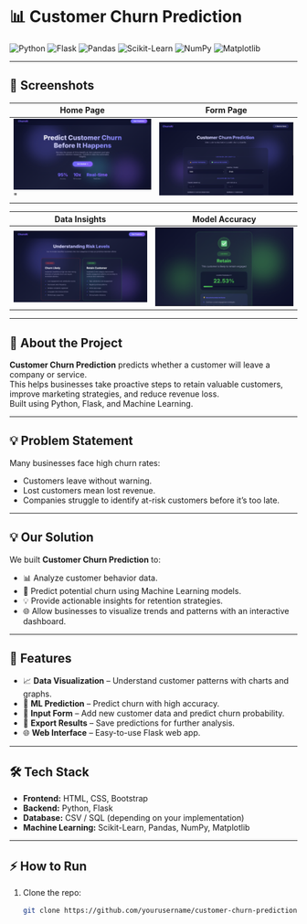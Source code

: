 
# 📊 Customer Churn Prediction

![Python](https://img.shields.io/badge/Python-3776AB?style=for-the-badge&logo=python&logoColor=white)
![Flask](https://img.shields.io/badge/Flask-000000?style=for-the-badge&logo=flask&logoColor=white)
![Pandas](https://img.shields.io/badge/Pandas-150458?style=for-the-badge&logo=pandas&logoColor=white)
![Scikit-Learn](https://img.shields.io/badge/Scikit--Learn-F7931E?style=for-the-badge&logo=scikit-learn&logoColor=white)
![NumPy](https://img.shields.io/badge/NumPy-013243?style=for-the-badge&logo=numpy&logoColor=white)
![Matplotlib](https://img.shields.io/badge/Matplotlib-F16A27?style=for-the-badge&logo=matplotlib&logoColor=white)

---

## 📸 Screenshots

| Home Page | Form Page |
|-----------|----------------|
| ![Home](92553.png)"| ![Prediction](92645.png) |

| Data Insights | Model Accuracy |
|---------------|----------------|
| ![Data Insights](93448.png) | ![Model Accuracy](92700.png) |

---

## 🌱 About the Project
**Customer Churn Prediction** predicts whether a customer will leave a company or service.  
This helps businesses take proactive steps to retain valuable customers, improve marketing strategies, and reduce revenue loss.  
Built using Python, Flask, and Machine Learning.  

---

## 💡 Problem Statement
Many businesses face high churn rates:  
- Customers leave without warning.  
- Lost customers mean lost revenue.  
- Companies struggle to identify at-risk customers before it’s too late.  

---

## 💡 Our Solution
We built **Customer Churn Prediction** to:  
- 📊 Analyze customer behavior data.  
- 🧠 Predict potential churn using Machine Learning models.  
- 💡 Provide actionable insights for retention strategies.  
- 🌐 Allow businesses to visualize trends and patterns with an interactive dashboard.  

---

## 🚀 Features
- 📈 **Data Visualization** – Understand customer patterns with charts and graphs.  
- 🧠 **ML Prediction** – Predict churn with high accuracy.  
- 📝 **Input Form** – Add new customer data and predict churn probability.  
- 💾 **Export Results** – Save predictions for further analysis.  
- 🌐 **Web Interface** – Easy-to-use Flask web app.  

---

## 🛠 Tech Stack
- **Frontend:** HTML, CSS, Bootstrap  
- **Backend:** Python, Flask  
- **Database:** CSV / SQL (depending on your implementation)  
- **Machine Learning:** Scikit-Learn, Pandas, NumPy, Matplotlib  

---

## ⚡ How to Run
1. Clone the repo:  
   ```bash
   git clone https://github.com/yourusername/customer-churn-prediction.git
